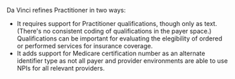 Da Vinci refines Practitioner in two ways:

* It requires support for Practitioner qualifications, though only as text.  (There's no consistent coding of qualifications in the payer space.)  Qualifications can be important for evaluating the elegibility of ordered or performed services for insurance coverage.
* It adds support for Medicare certification number as an alternate identifier type as not all payer and provider environments are able to use NPIs for all relevant providers.